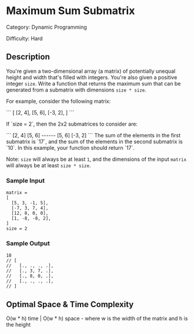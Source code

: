 # Maximum Sum Submatrix

Category: Dynamic Programming

Difficulty: Hard

## Description

You're given a two-dimensional array (a matrix) of potentially unequal height
and width that's filled with integers. You're also given a positive integer
`size`. Write a function that returns the maximum sum that can be
generated from a submatrix with dimensions `size * size`.

<p>For example, consider the following matrix:</p>
```
[
  [2, 4],
  [5, 6],
  [-3, 2],
]
```
<p>If `size = 2`, then the 2x2 submatrices to consider are:</p>
```
[2, 4]
[5, 6]
------
[5, 6]
[-3, 2]
```
The sum of the elements in the first submatrix is `17`, and the sum
of the elements in the second submatrix is `10`. In this example,
your function should return `17`.

Note: `size` will always be at least `1`, and the
dimensions of the input `matrix` will always be at least
`size * size`.


### Sample Input
```
matrix = 
[
  [5, 3, -1, 5],
  [-7, 3, 7, 4],
  [12, 8, 0, 0],
  [1, -8, -8, 2],
]
size = 2
```

### Sample Output
```
18
// [
//   [., ., ., .],
//   [., 3, 7, .],
//   [., 8, 0, .],
//   [., ., ., .],
// ]
```

## Optimal Space & Time Complexity

O(w * h) time | O(w * h) space - where w is the width of the matrix and h is the height
